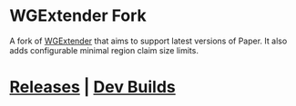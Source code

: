 # WGExtender Fork
A fork of [WGExtender](https://github.com/Shevchik/WorldGuardExtender) that aims to support latest versions of Paper.
It also adds configurable minimal region claim size limits.
# [Releases](https://github.com/imDaniX/WGExtender/releases/latest) | [Dev Builds](https://github.com/imDaniX/WGExtender/actions?query=branch%3Amaster)
